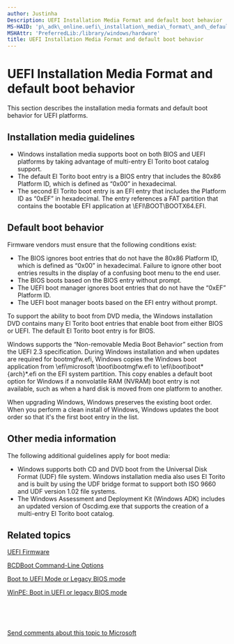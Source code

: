 ```yaml
---
author: Justinha
Description: UEFI Installation Media Format and default boot behavior
MS-HAID: 'p\_adk\_online.uefi\_installation\_media\_format\_and\_default\_boot\_behavior'
MSHAttr: 'PreferredLib:/library/windows/hardware'
title: UEFI Installation Media Format and default boot behavior
---
```


# UEFI Installation Media Format and default boot behavior


This section describes the installation media formats and default boot behavior for UEFI platforms.

## <span id="Installation_media_guidelines"></span><span id="installation_media_guidelines"></span><span id="INSTALLATION_MEDIA_GUIDELINES"></span>Installation media guidelines


-   Windows installation media supports boot on both BIOS and UEFI platforms by taking advantage of multi-entry El Torito boot catalog support.
-   The default El Torito boot entry is a BIOS entry that includes the 80x86 Platform ID, which is defined as “0x00” in hexadecimal.
-   The second El Torito boot entry is an EFI entry that includes the Platform ID as “0xEF” in hexadecimal. The entry references a FAT partition that contains the bootable EFI application at \\EFI\\BOOT\\BOOTX64.EFI.

## <span id="Default_boot_behavior"></span><span id="default_boot_behavior"></span><span id="DEFAULT_BOOT_BEHAVIOR"></span>Default boot behavior


Firmware vendors must ensure that the following conditions exist:

-   The BIOS ignores boot entries that do not have the 80x86 Platform ID, which is defined as “0x00” in hexadecimal. Failure to ignore other boot entries results in the display of a confusing boot menu to the end user.
-   The BIOS boots based on the BIOS entry without prompt.
-   The UEFI boot manager ignores boot entries that do not have the “0xEF” Platform ID.
-   The UEFI boot manager boots based on the EFI entry without prompt.

To support the ability to boot from DVD media, the Windows installation DVD contains many El Torito boot entries that enable boot from either BIOS or UEFI. The default El Torito boot entry is for BIOS.

Windows supports the “Non-removable Media Boot Behavior” section from the UEFI 2.3 specification. During Windows installation and when updates are required for bootmgfw.efi, Windows copies the Windows boot application from \\efi\\microsoft \\boot\\bootmgfw.efi to \\efi\\boot\\boot*{arch}*.efi on the EFI system partition. This copy enables a default boot option for Windows if a nonvolatile RAM (NVRAM) boot entry is not available, such as when a hard disk is moved from one platform to another.

When upgrading Windows, Windows preserves the existing boot order. When you perform a clean install of Windows, Windows updates the boot order so that it's the first boot entry in the list.

## <span id="Other_media_information"></span><span id="other_media_information"></span><span id="OTHER_MEDIA_INFORMATION"></span>Other media information


The following additional guidelines apply for boot media:

-   Windows supports both CD and DVD boot from the Universal Disk Format (UDF) file system. Windows installation media also uses El Torito and is built by using the UDF bridge format to support both ISO 9660 and UDF version 1.02 file systems.
-   The Windows Assessment and Deployment Kit (Windows ADK) includes an updated version of Oscdimg.exe that supports the creation of a multi-entry El Torito boot catalog.

## <span id="related_topics"></span>Related topics


[UEFI Firmware](uefi-firmware.md)

[BCDBoot Command-Line Options](bcdboot-command-line-options-8-techref-di.md)

[Boot to UEFI Mode or Legacy BIOS mode](boot-to-uefi-mode-or-legacy-bios-mode.md)

[WinPE: Boot in UEFI or legacy BIOS mode](winpe-boot-in-uefi-or-legacy-bios-mode.md)

 

 

[Send comments about this topic to Microsoft](mailto:wsddocfb@microsoft.com?subject=Documentation%20feedback%20%5Bp_adk_online\p_adk_online%5D:%20UEFI%20Installation%20Media%20Format%20and%20default%20boot%20behavior%20%20RELEASE:%20%284/11/2016%29&body=%0A%0APRIVACY%20STATEMENT%0A%0AWe%20use%20your%20feedback%20to%20improve%20the%20documentation.%20We%20don't%20use%20your%20email%20address%20for%20any%20other%20purpose,%20and%20we'll%20remove%20your%20email%20address%20from%20our%20system%20after%20the%20issue%20that%20you're%20reporting%20is%20fixed.%20While%20we're%20working%20to%20fix%20this%20issue,%20we%20might%20send%20you%20an%20email%20message%20to%20ask%20for%20more%20info.%20Later,%20we%20might%20also%20send%20you%20an%20email%20message%20to%20let%20you%20know%20that%20we've%20addressed%20your%20feedback.%0A%0AFor%20more%20info%20about%20Microsoft's%20privacy%20policy,%20see%20http://privacy.microsoft.com/default.aspx. "Send comments about this topic to Microsoft")




